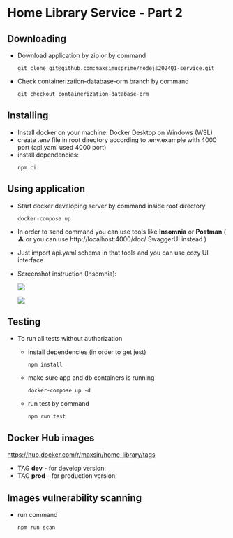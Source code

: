 # Home Library Service - Part 2

## Downloading
- Download application by zip or by command
  ```
  git clone git@github.com:maxsimusprime/nodejs2024Q1-service.git
  ```
- Check containerization-database-orm branch by command
  ```
  git checkout containerization-database-orm
  ```


## Installing
- Install docker on your machine. Docker Desktop on Windows (WSL)
- create .env file in root directory according to .env.example with 4000 port (api.yaml used 4000 port)
- install dependencies:
  ```
  npm ci
  ```

## Using application
- Start docker developing server by command inside root directory
  ```
  docker-compose up
  ```
- In order to send command you can use tools like **Insomnia** or **Postman** ( ⚠️ or you can use http://localhost:4000/doc/ SwaggerUI instead )
- Just import api.yaml schema in that tools and you can use cozy UI interface
- Screenshot instruction (Insomnia):

  ![](https://i.ibb.co/2W8FGY0/image.png)
  
  ![](https://i.ibb.co/SdYDKF5/image.png)


## Testing
- To run all tests without authorization
  - install dependencies (in order to get jest)
    ```
    npm install
    ```

  - make sure app and db containers is running
    ```
    docker-compose up -d
    ```

  - run test by command
    ```
    npm run test
    ```


## Docker Hub images
https://hub.docker.com/r/maxsin/home-library/tags
- TAG **dev** - for develop version:
- TAG **prod** - for production version:


## Images vulnerability scanning
- run command
  ```
  npm run scan
  ```
